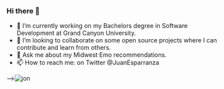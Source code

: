 ### Hi there 👋

- 🔭 I’m currently working on my Bachelors degree in Software Development at Grand Canyon University. 
- 👯 I’m looking to collaborate on some open source projects where I can contribute and learn from others. 
- 💬 Ask me about my Midwest Emo recommendations. 
- 📫 How to reach me: on Twitter @JuanEsparranza


-->![jon](https://github.com/JuanEsparranza/JuanEsparranza/assets/97992784/f31c3af2-d406-4f61-b736-436f79ba23ff)
